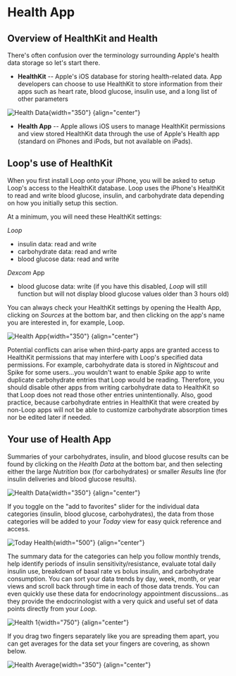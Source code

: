 # Health App

## Overview of HealthKit and Health

There's often confusion over the terminology surrounding Apple's health data storage so let's start there.

* **HealthKit** -- Apple's iOS database for storing health-related data. App developers can choose to use HealthKit to store information from their apps such as heart rate, blood glucose, insulin use, and a long list of other parameters

![Health Data](../img/health-data.png){width="350"}
{align="center"}

* **Health App** -- Apple allows iOS users to manage HealthKit permissions and view stored HealthKit data through the use of Apple's Health app (standard on iPhones and iPods, but not available on iPads).  

## Loop's use of HealthKit
When you first install Loop onto your iPhone, you will be asked to setup Loop's access to the HealthKit database. Loop uses the iPhone's HealthKit to read and write blood glucose, insulin, and carbohydrate data depending on how you initially setup this section. 

At a minimum, you will need these HealthKit settings:

*Loop*

* insulin data: read and write
* carbohydrate data: read and write
* blood glucose data: read and write

*Dexcom* App

* blood glucose data: write (if you have this disabled, *Loop* will still function but will not display blood glucose values older than 3 hours old)

You can always check your HealthKit settings by opening the Health App, clicking on *Sources* at the bottom bar, and then clicking on the app's name you are interested in, for example, Loop.

![Health App](../img/healthapp.jpg){width="350"}
{align="center"}

Potential conflicts can arise when third-party apps are granted access to HealthKit permissions that may interfere with Loop's specified data permissions. For example, carbohydrate data is stored in *Nightscout* and Spike for some users...you wouldn't want to enable *Spike* app to write duplicate carbohydrate entries that Loop would be reading. Therefore, you should disable other apps from writing carbohydrate data to HealthKit so that Loop does not read those other entries unintentionally.  Also, good practice, because carbohydrate entries in HealthKit that were created by non-Loop apps will not be able to customize carbohydrate absorption times nor be edited later if needed.

## Your use of Health App

Summaries of your carbohydrates, insulin, and blood glucose results can be found by clicking on the *Health Data* at the bottom bar, and then selecting either the large *Nutrition* box (for carbohydrates) or smaller *Results* line (for insulin deliveries and blood glucose results).


![Health Data](../img/health_data.jpg){width="350"}
{align="center"}

If you toggle on the "add to favorites" slider for the individual data categories (insulin, blood glucose, carbohydrates), the data from those categories will be added to your *Today* view for easy quick reference and access.

![Today Health](../img/todayhealth.jpg){width="500"}
{align="center"}

The summary data for the categories can help you follow monthly trends, help identify periods of insulin sensitivity/resistance, evaluate total daily insulin use, breakdown of basal rate vs bolus insulin, and carbohydrate consumption. You can sort your data trends by day, week, month, or year views and scroll back through time in each of those data trends.  You can even quickly use these data for endocrinology appointment discussions...as they provide the endocrinologist with a very quick and useful set of data points directly from your *Loop*.


![Health 1](../img/health1.jpg){width="750"}
{align="center"}

If you drag two fingers separately like you are spreading them apart, you can get averages for the data set your fingers are covering, as shown below.


![Health Average](../img/health-avg.jpg){width="350"}
{align="center"}
